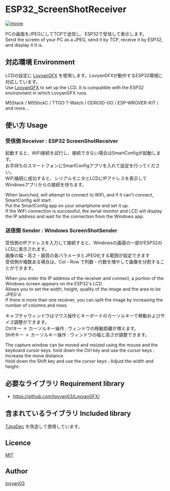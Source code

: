 # ESP32_ScreenShotReceiver
  
[![movie](http://img.youtube.com/vi/-bT72JhCF5o/0.jpg)](http://www.youtube.com/watch?v=-bT72JhCF5o "movie")
  
PCの画面をJPEGにしてTCPで送信し、ESP32で受信して表示します。  
Send the screen of your PC as a JPEG, send it by TCP, receive it by ESP32, and display it It is.  
  

## 対応環境 Environment
  
LCDの設定に [LovyanGFX](https://github.com/lovyan03/LovyanGFX/) を使用します。LovyanGFXが動作するESP32環境に対応しています。  
Use [LovyanGFX](https://github.com/lovyan03/LovyanGFX/) to set up the LCD. It is compatible with the ESP32 environment in which LovyanGFX runs.  
  
M5Stack / M5StickC / TTGO T-Watch / ODROID-GO / ESP-WROVER-KIT / and more...  
  
## 使い方 Usage  
### 受信側 Receiver : ESP32 ScreenShotReceiver  
起動すると、WiFi接続を試行し、接続できない場合はSmartConfigが起動します。  
お手持ちのスマートフォンにSmartConfigアプリを入れて設定を行ってください。  
WiFi接続に成功すると、シリアルモニタとLCDにIPアドレスを表示してWindowsアプリからの接続を待ちます。  
  
When launched, will attempt to connect to WiFi, and if it can't connect, SmartConfig will start.  
Put the SmartConfig app on your smartphone and set it up.  
If the WiFi connection is successful, the serial monitor and LCD will display the IP address and wait for the connection from the Windows app.  
  
### 送信側 Sender : Windows ScreenShotSender  
受信側のIPアドレスを入力して接続すると、Windowsの画面の一部がESP32のLCDに表示されます。  
画像の幅・高さ・画質の各パラメータとJPEG化する範囲が設定できます  
受信側が複数ある場合は、Col・Row で列数・行数を増やして画像を分割することができます。  
  
When you enter the IP address of the receiver and connect, a portion of the Windows screen appears on the ESP32's LCD.  
Allows you to set the width, height, quality of the image and the area to be JPEG'd  
If there is more than one receiver, you can split the image by increasing the number of columns and rows.  
  
  
キャプチャウィンドウはマウス操作とキーボードのカーソルキーで移動およびサイズ調整ができます。  
Ctrlキー ＋ カーソルキー操作 : ウィンドウの移動距離が増えます。  
Shiftキー ＋ カーソルキー操作 : ウィンドウの幅と高さが調整できます。  
  
The capture window can be moved and resized using the mouse and the keyboard cursor keys. 
hold down the Ctrl key and use the cursor keys : Increase the move distance.  
Hold down the Shift key and use the cursor keys : Adjust the width and height.  

## 必要なライブラリ Requirement library

* https://github.com/lovyan03/LovyanGFX/  


## 含まれているライブラリ Included library
[TJpgDec](http://elm-chan.org/fsw/tjpgd/00index.html) を改造して使用しています。  


## Licence

[MIT](https://github.com/lovyan03/ESP32_ScreenShotReceiver/blob/master/LICENSE)  

## Author

[lovyan03](https://twitter.com/lovyan03)  
